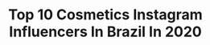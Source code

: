 ---
title: Top 10 Cosmetics Instagram Influencers In Brazil In 2020
description: Identify the most popular Instagram accounts on inBeat.
platform: Instagram
profiles:
  - username: "noemi_salazar13"
    fullname: >-
      Noemi Salazar
    location: "Brazil"
    followers: 690599
    engagement: 366
    commentsToLikes: 0.105257
    avatar: "https://scontent-bos3-1.cdninstagram.com/v/t51.2885-19/s320x320/69651206_2393770010949187_940409615177220096_n.jpg?_nc_ht=scontent-bos3-1.cdninstagram.com&_nc_ohc=Dp-rzFf75LgAX83RGYd&oh=0070392130fec5c2377c50daed7dd51b&oe=5EBC1983"
    verified: true
    hashtags: "#sorteoiphone11, #madrid, #fashionblogger, #oto"
  - username: "beatriiz_alcantaraa"
    fullname: >-
      Beaтrιz Alcanтara ❥
    location: "Brazil"
    followers: 23376
    engagement: 176
    commentsToLikes: 0.046201
    avatar: "https://instagram.fmkz1-1.fna.fbcdn.net/v/t51.2885-19/s320x320/87488685_232062721160000_2659416429396230144_n.jpg?_nc_ht=instagram.fmkz1-1.fna.fbcdn.net&_nc_ohc=_Xz_E31P6-AAX9HgJRe&oh=53d2e9c2323c7254af89debc7bcecf19&oe=5EA27FE0"
    verified: false
    hashtags: "#maquiagemx, #maquiagembrasil, #maquiagemprofissional, #brauliobessa"
  - username: "sabrinalutz"
    fullname: >-
      Sabrina Lutz🐚🌊
    location: "Brazil"
    followers: 7062
    engagement: 556
    commentsToLikes: 0.022608
    avatar: "https://scontent-amt2-1.cdninstagram.com/v/t51.2885-19/s320x320/39192472_291439254778228_8545609803655806976_n.jpg?_nc_ht=scontent-amt2-1.cdninstagram.com&_nc_ohc=VY_3vOUddx0AX_Q59Ec&oh=1189187cb2388182d2634bf0abed205f&oe=5EB4F3EA"
    verified: false
    hashtags: "#brazil, #mornings, #blessed, #girls"
  - username: "cosmeasia"
    fullname: >-
      Pedro
    location: "Brazil"
    followers: 81871
    engagement: 85
    commentsToLikes: 0.031629
    avatar: "https://scontent-lhr8-1.cdninstagram.com/v/t51.2885-19/s150x150/81487984_485079835754225_5920589052913909760_n.jpg?_nc_ht=scontent-lhr8-1.cdninstagram.com&_nc_ohc=_DE7l-qVZCgAX9GGr4m&oh=c53edcd48fdb9de5343e8617cb6a6170&oe=5EB9E1AC"
    verified: false
    hashtags: "#educa, #demaquilante, #peleoleosa, #matem"
  - username: "jedelponte"
    fullname: >-
      Jéssica Del Ponte
    location: "Brazil"
    followers: 5602
    engagement: 1324
    commentsToLikes: 0.075358
    avatar: "https://instagram.fkul16-1.fna.fbcdn.net/v/t51.2885-19/s320x320/91095796_523174871907687_3636800782369554432_n.jpg?_nc_ht=instagram.fkul16-1.fna.fbcdn.net&_nc_ohc=AoeUNEnuJV8AX_iHZY2&oh=f2a85fbf645e1f259150cbd4f95ddde9&oe=5EB07662"
    verified: false
    hashtags: "#brabachallenge, #happybirtday, #imploreipravoltarchallenge, #glam"
  - username: "thaynanernandes"
    fullname: >-
      Thaynan Ernandes
    location: "Brazil"
    followers: 16885
    engagement: 466
    commentsToLikes: 0.110606
    avatar: "https://scontent-ams4-1.cdninstagram.com/v/t51.2885-19/s320x320/81567745_2658095824227151_3116030994092654592_n.jpg?_nc_ht=scontent-ams4-1.cdninstagram.com&_nc_ohc=VJYIOoYCRdAAX8WOBuJ&oh=37d6f0caccbd6fa0c32ebac93bc67228&oe=5EB95EDF"
    verified: false
    hashtags: "#carnaval2020, #undiscovered, #desafiomakeup, #makeup"
  - username: "anelisecalixto"
    fullname: >-
      Anelise
    location: "Brazil"
    followers: 28364
    engagement: 271
    commentsToLikes: 0.134370
    avatar: "https://scontent-lhr8-1.cdninstagram.com/v/t51.2885-19/s320x320/74698425_287673145497828_6187183879204372480_n.jpg?_nc_ht=scontent-lhr8-1.cdninstagram.com&_nc_ohc=W3H0Dev3JwoAX_arWlC&oh=a5a32cea5c63b28cdc48d020ef7716d9&oe=5EBB2561"
    verified: false
    hashtags: "#girl, #challenger, #piscina, #acampar"
  - username: "macristiine"
    fullname: >-
      Mayara Cristine 👩🏻‍🦰
    location: "Brazil"
    followers: 3106
    engagement: 1213
    commentsToLikes: 0.180296
    avatar: "https://scontent-atl3-1.cdninstagram.com/v/t51.2885-19/s320x320/92569667_2610515579228758_138566141869031424_n.jpg?_nc_ht=scontent-atl3-1.cdninstagram.com&_nc_ohc=brd_BZmMO8MAX_SZ6kc&oh=16034f5ea59c1364b8084e04a3171ec9&oe=5EBA0676"
    verified: false
    hashtags: "#photoshop, #deborahannwoll, #billcompton, #undiscovered"
  - username: "mascarenhasoficial"
    fullname: >-
      Matheus Mascarenhas
    location: "Brazil"
    followers: 14241
    engagement: 514
    commentsToLikes: 0.161209
    avatar: "https://scontent-lhr8-1.cdninstagram.com/v/t51.2885-19/s320x320/70489673_2855639297789771_8906773594986512384_n.jpg?_nc_ht=scontent-lhr8-1.cdninstagram.com&_nc_ohc=qKGPWPf-WsAAX-d-PbB&oh=a108a4dbef10f301e59754d52c02a813&oe=5EBB6620"
    verified: false
    hashtags: "#makeuplife, #goals, #tracta, #beautys"
  - username: "camaracristiano"
    fullname: >-
      C R I S T I A N O  C Â M A R A
    location: "Brazil"
    followers: 16103
    engagement: 274
    commentsToLikes: 0.222477
    avatar: "https://scontent-lhr8-1.cdninstagram.com/v/t51.2885-19/s320x320/92697889_1087264378322154_1924977949493166080_n.jpg?_nc_ht=scontent-lhr8-1.cdninstagram.com&_nc_ohc=zpypTLMZG1wAX_vkOFX&oh=88a492a3ef10da988743df7707152879&oe=5EBCC668"
    verified: false
    hashtags: "#maquiagembrasil, #rj, #brasil, #makeupforever"
---